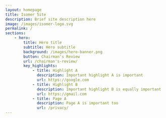 ```yaml
---
layout: homepage
title: Isomer Site
description: Brief site description here
image: /images/isomer-logo.svg
permalink: /
sections:
    - hero:
        title: Hero title
        subtitle: Hero subtitle
        background: /images/hero-banner.png
        button: Chairman's Review
        url: /chairman's-review/
        key_highlights:
            - title: Highlight A
              description: Important highlight A is important
              url: https://google.com
            - title: Highlight B
              description: Important highlight B is equally important
              url: https://gmail.com
            - title: Page A
              description: Page A is important too
              url: /privacy/
---
```

